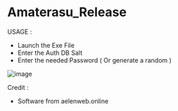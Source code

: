 # Amaterasu_Release
USAGE : 
- Launch the Exe File
- Enter the Auth DB Salt
- Enter the needed Password ( Or generate a random )

![image](https://user-images.githubusercontent.com/70516429/212765623-ba573f35-16c1-484d-a07c-922ac486aa62.png)

Credit : 
- Software from aelenweb.online
